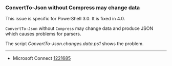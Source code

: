 
### ConvertTo-Json without Compress may change data

This issue is specific for PowerShell 3.0. It is fixed in 4.0.

`ConvertTo-Json` without `Compress` may change data and produce JSON which
causes problems for parsers.

The script *ConvertTo-Json.changes.data.ps1* shows the problem.

---

- Microsoft Connect [1221685](https://connect.microsoft.com/PowerShell/Feedback/Details/1221685)
